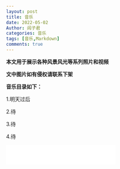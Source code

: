```yaml
---
layout: post
title: 音乐
date: 2022-05-02
Author: 阎子君
categories: 音乐
tags: [音乐,Markdown]
comments: true
---
```


**本文用于展示各种风景风光等系列照片和视频**

**文中图片如有侵权请联系下架**

**音乐目录如下：**

1.明天过后

2.待

3.待

4.待

<iframe frameborder="no" border="0" marginwidth="0" marginheight="0" width=298 height=52 src="//music.163.com/outchain/player?type=2&id=191248&auto=0&height=32"></iframe>

